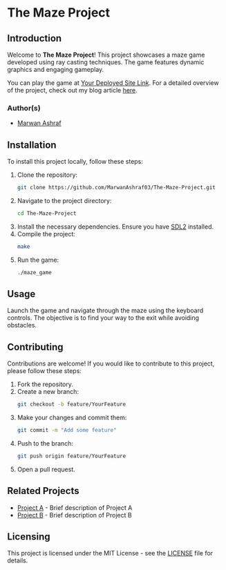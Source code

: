 # The Maze Project

## Introduction
Welcome to **The Maze Project**! This project showcases a maze game developed using ray casting techniques. The game features dynamic graphics and engaging gameplay.

You can play the game at [Your Deployed Site Link](#). For a detailed overview of the project, check out my blog article [here](#). 

### Author(s)
- [Marwan Ashraf](https://www.linkedin.com/in/marwanashraf03/)

## Installation
To install this project locally, follow these steps:

1. Clone the repository:
   ```bash
   git clone https://github.com/MarwanAshraf03/The-Maze-Project.git
   ```
2. Navigate to the project directory:
   ```bash
   cd The-Maze-Project
   ```
3. Install the necessary dependencies. Ensure you have [SDL2](https://www.libsdl.org/) installed.
4. Compile the project:
   ```bash
   make
   ```
5. Run the game:
   ```bash
   ./maze_game
   ```

## Usage
Launch the game and navigate through the maze using the keyboard controls. The objective is to find your way to the exit while avoiding obstacles.

## Contributing
Contributions are welcome! If you would like to contribute to this project, please follow these steps:

1. Fork the repository.
2. Create a new branch:
   ```bash
   git checkout -b feature/YourFeature
   ```
3. Make your changes and commit them:
   ```bash
   git commit -m "Add some feature"
   ```
4. Push to the branch:
   ```bash
   git push origin feature/YourFeature
   ```
5. Open a pull request.

## Related Projects
- [Project A](#) - Brief description of Project A
- [Project B](#) - Brief description of Project B

## Licensing
This project is licensed under the MIT License - see the [LICENSE](LICENSE) file for details.
